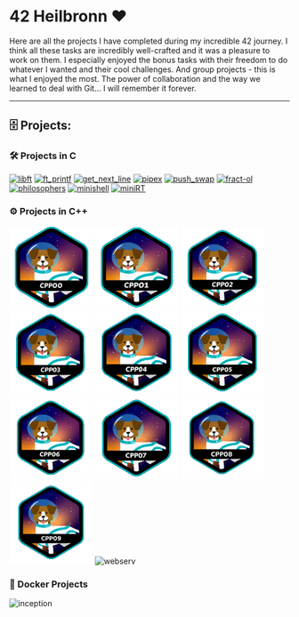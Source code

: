 # 42 Heilbronn ❤️

Here are all the projects I have completed during my incredible 42 journey. I think all these tasks are incredibly well-crafted and it was a pleasure to work on them. I especially enjoyed the bonus tasks with their freedom to do whatever I wanted and their cool challenges. And group projects - this is what I enjoyed the most. The power of collaboration and the way we learned to deal with Git... I will remember it forever.

---
## :file_cabinet: Projects:

### :hammer_and_wrench: Projects in C

[![libft](https://github.com/Grihladin/42-project-badges/blob/main/badges/libfte.png)](https://github.com/Grihladin/42HN-Libft)
[![ft_printf](https://github.com/Grihladin/42-project-badges/blob/main/badges/ft_printfe.png)](https://github.com/Grihladin/42HN-ft_printf)
[![get_next_line](https://github.com/Grihladin/42-project-badges/blob/main/badges/get_next_linee.png)](https://github.com/Grihladin/42HN-get_next_line)
[![pipex](https://github.com/Grihladin/42-project-badges/blob/main/badges/pipexe.png)](https://github.com/Grihladin/42HN-pipex)
[![push_swap](https://github.com/Grihladin/42-project-badges/blob/main/badges/push_swape.png)](https://github.com/Grihladin/42HN-push_swap)
[![fract-ol](https://github.com/Grihladin/42-project-badges/blob/main/badges/fract-ole.png)](https://github.com/Grihladin/42HN-fractal)
[![philosophers](https://github.com/Grihladin/42-project-badges/blob/main/badges/philosopherse.png)](https://github.com/Grihladin/42HN-philosophers)
[![minishell](https://github.com/Grihladin/42-project-badges/blob/main/badges/minishelle.png)](https://github.com/Grihladin/42HN-minishell)
[![miniRT](https://github.com/Grihladin/42-project-badges/blob/main/badges/minirte.png)](https://github.com/Grihladin/42HN-miniRT)

### :gear: Projects in C++

[![CPP_Module_00](https://github.com/Grihladin/42-project-badges/blob/main/badges/numbered_cpps/CPP00.png)](https://github.com/Grihladin/42HN-CPP_Module_00)
[![CPP_Module_01](https://github.com/Grihladin/42-project-badges/blob/main/badges/numbered_cpps/CPP01.png)](https://github.com/Grihladin/42HN-CPP_Module_01)
[![CPP_Module_02](https://github.com/Grihladin/42-project-badges/blob/main/badges/numbered_cpps/CPP02.png)](https://github.com/Grihladin/42HN-CPP_Module_02)
[![CPP_Module_03](https://github.com/Grihladin/42-project-badges/blob/main/badges/numbered_cpps/CPP03.png)](https://github.com/Grihladin/42HN-CPP_Module_03)
![CPP_Module_04](https://github.com/Grihladin/42-project-badges/blob/main/badges/numbered_cpps/CPP04.png)
![CPP_Module_05](https://github.com/Grihladin/42-project-badges/blob/main/badges/numbered_cpps/CPP05.png)
![CPP_Module_06](https://github.com/Grihladin/42-project-badges/blob/main/badges/numbered_cpps/CPP06.png)
![CPP_Module_07](https://github.com/Grihladin/42-project-badges/blob/main/badges/numbered_cpps/CPP07.png)
![CPP_Module_08](https://github.com/Grihladin/42-project-badges/blob/main/badges/numbered_cpps/CPP08.png)
![CPP_Module_09](https://github.com/Grihladin/42-project-badges/blob/main/badges/numbered_cpps/CPP09.png)
![webserv](https://github.com/Grihladin/42-project-badges/blob/main/badges/webserve.png)

### :whale: Docker Projects

![inception](https://github.com/Grihladin/42-project-badges/blob/main/badges/inceptione.png)

